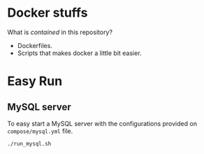 # Docker stuffs

What is *contained* in this repository?
* Dockerfiles.
* Scripts that makes docker a little bit easier.


# Easy Run

## MySQL server
To easy start a MySQL server with the configurations provided on ``compose/mysql.yml`` file.
```bash
./run_mysql.sh
```